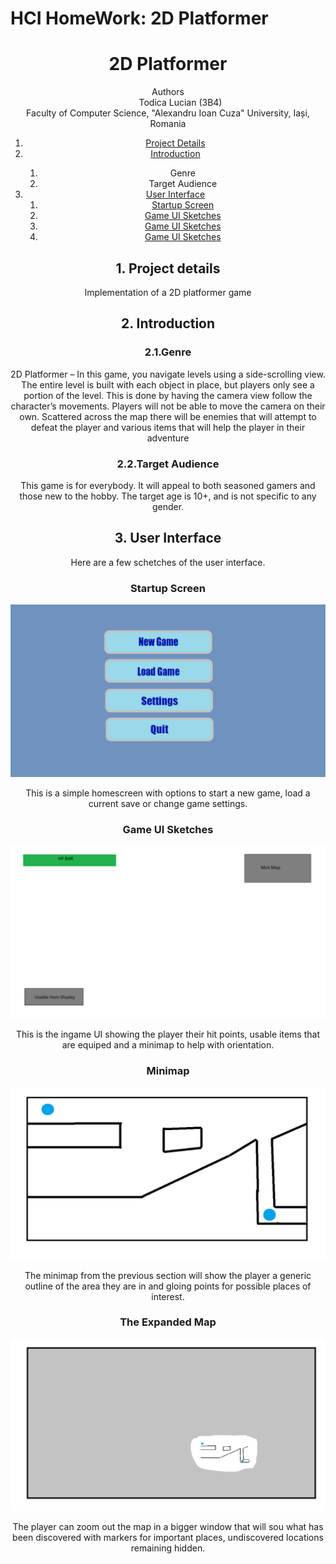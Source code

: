 # HCI HomeWork: 2D Platformer
<!DOCTYPE html>
<html lang="en">
<head>
    <meta charset="UTF-8">
    <meta http-equiv="X-UA-Compatible" content="IE=edge">
    <meta name="viewport" content="width=device-width, initial-scale=1.0">
</head>
<body>
    <header>
        <h1>2D Platformer</h1>
        <dl>
            <dt>Authors</dt>
            <dd>Todica Lucian (3B4)
            <dt>Faculty of Computer Science, "Alexandru Ioan Cuza" University, Iași, Romania</dt>
        </dl>
    <div role="contentinfo">
        <ol role="directory">
            <li><a href="#1-project-details">Project Details</a></li>
            <li><a href="#2-About">Introduction</a> </li>
            <ol>
                <li><a href="#21-genre"></a>Genre</li>
                <li><a href="#22-target"></a>Target Audience</li>
            </ol>
            <li><a href="#3-user-interface">User Interface</a>
                <ol role="structure-directory">
                    <li><a href="#31-startap-screen">Startup Screen</a></li>
                    <li><a href="#32-game-ui">Game UI Sketches</a></li>
                    <li><a href="#33-minimap">Game UI Sketches</a></li>
                    <li><a href="#34-map">Game UI Sketches</a></li>
                </ol>
            </li>
        </ol>
    </div>
    <section id="project-details" role="doc-abstract">
        <h2>1. Project details</h2>
        <p>Implementation of a 2D platformer game</p>
    </section>
    <section id="introduction" role="doc-introduction">
        <h2>2. Introduction</h2>
    </section>
    <section id="genre" role="doc-introduction">
        <h3>2.1.Genre</h3>
        <p>2D Platformer – In this game, you navigate levels using a side-scrolling view. The entire level is built with each object in place, but players only see a portion of the level. This is done by having the camera view follow the character’s movements. Players will not be able to move the camera on their own. Scattered across the map there will be enemies that will attempt to defeat the player and various items that will help the player in their adventure</p>
    </section>
        <section id="target" role="doc-introduction">
        <h3>2.2.Target Audience</h3>
        <p>This game is for everybody. It will appeal to both seasoned gamers and those new to the hobby. The target age is 10+, and is not specific to any gender.</p>
        </section>
    <section id="user-interface" role="doc-structure">
        <h2>3. User Interface</h2>
        <p>Here are a few schetches of the user interface.</p>
    </section>
    <section id="startup-screen" role="doc-structure">
        <h3>Startup Screen</h3>
        <img src="Menu.png">
        <p>This is a simple homescreen with options to start a new game, load a current save or change game settings.</p>
        </section>
    <section id="game-ui" role="doc-structure">
        <h3>Game UI Sketches</h3>
        <img src="GameUI.png">
        <p>This is the ingame UI showing the player their hit points, usable items that are equiped and a minimap to help with orientation.</p>
        </section>
    <section id="minimap" role="doc-structure">
        <h3>Minimap</h3>
        <img src="minimap.png">
        <p>The minimap from the previous section will show the player a generic outline of the area they are in and gloing points for possible places of interest.</p>
        </section>
        <section id="map" role="doc-structure">
        <h3>The Expanded Map</h3>
        <img src="ExpandedMap.png">
        <p>The player can zoom out the map in a bigger window that will sou what has been discovered with markers for important places, undiscovered locations remaining hidden.</p>
        </section>
    </header>
</body>
</html>
